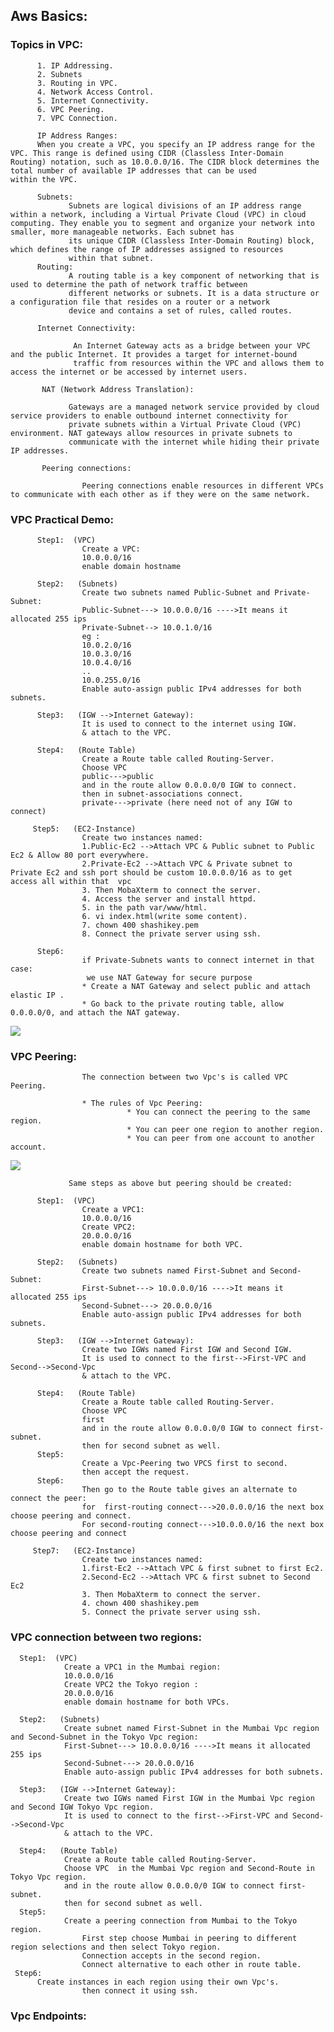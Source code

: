 ## Aws Basics:

### Topics in VPC:
          1. IP Addressing.
          2. Subnets
          3. Routing in VPC.
          4. Network Access Control.
          5. Internet Connectivity.
          6. VPC Peering. 
          7. VPC Connection.

          IP Address Ranges: 
          When you create a VPC, you specify an IP address range for the VPC. This range is defined using CIDR (Classless Inter-Domain             Routing) notation, such as 10.0.0.0/16. The CIDR block determines the total number of available IP addresses that can be used            within the VPC.

          Subnets:
                 Subnets are logical divisions of an IP address range within a network, including a Virtual Private Cloud (VPC) in cloud                  computing. They enable you to segment and organize your network into smaller, more manageable networks. Each subnet has 
                 its unique CIDR (Classless Inter-Domain Routing) block, which defines the range of IP addresses assigned to resources 
                 within that subnet.
          Routing:
                 A routing table is a key component of networking that is used to determine the path of network traffic between 
                 different networks or subnets. It is a data structure or a configuration file that resides on a router or a network 
                 device and contains a set of rules, called routes.

          Internet Connectivity:

                  An Internet Gateway acts as a bridge between your VPC and the public Internet. It provides a target for internet-bound 
                  traffic from resources within the VPC and allows them to access the internet or be accessed by internet users.

           NAT (Network Address Translation):

                 Gateways are a managed network service provided by cloud service providers to enable outbound internet connectivity for 
                 private subnets within a Virtual Private Cloud (VPC) environment. NAT gateways allow resources in private subnets to 
                 communicate with the internet while hiding their private IP addresses.

           Peering connections:

                    Peering connections enable resources in different VPCs to communicate with each other as if they were on the same network.


 ### VPC Practical Demo:

          Step1:  (VPC)
                    Create a VPC:
                    10.0.0.0/16
                    enable domain hostname

          Step2:   (Subnets) 
                    Create two subnets named Public-Subnet and Private-Subnet:
                    Public-Subnet---> 10.0.0.0/16 ---->It means it allocated 255 ips 
                    Private-Subnet--> 10.0.1.0/16
                    eg :
                    10.0.2.0/16
                    10.0.3.0/16
                    10.0.4.0/16
                    .. 
                    10.0.255.0/16
                    Enable auto-assign public IPv4 addresses for both subnets.

          Step3:   (IGW -->Internet Gateway):          
                    It is used to connect to the internet using IGW.
                    & attach to the VPC.

          Step4:   (Route Table)
                    Create a Route table called Routing-Server.
                    Choose VPC
                    public--->public
                    and in the route allow 0.0.0.0/0 IGW to connect.
                    then in subnet-associations connect.
                    private--->private (here need not of any IGW to connect)

         Step5:   (EC2-Instance)
                    Create two instances named:
                    1.Public-Ec2 -->Attach VPC & Public subnet to Public Ec2 & Allow 80 port everywhere.
                    2.Private-Ec2 -->Attach VPC & Private subnet to Private Ec2 and ssh port should be custom 10.0.0.0/16 as to get                               access all within that  vpc
                    3. Then MobaXterm to connect the server.
                    4. Access the server and install httpd.
                    5. in the path var/www/html. 
                    6. vi index.html(write some content).
                    7. chown 400 shashikey.pem
                    8. Connect the private server using ssh.

          Step6:
                    if Private-Subnets wants to connect internet in that case:
                     we use NAT Gateway for secure purpose
                    * Create a NAT Gateway and select public and attach elastic IP .
                    * Go back to the private routing table, allow 0.0.0.0/0, and attach the NAT gateway.
![](https://i.stack.imgur.com/qTmrX.png)


### VPC Peering:
                    The connection between two Vpc's is called VPC Peering.

                    * The rules of Vpc Peering:
                              * You can connect the peering to the same region.
                              * You can peer one region to another region.
                              * You can peer from one account to another account.
![](https://disaster-recovery.workshop.aws/images/vpc-peering-diagram.png)

                 Same steps as above but peering should be created:
          
          Step1:  (VPC)
                    Create a VPC1:
                    10.0.0.0/16
                    Create VPC2:
                    20.0.0.0/16
                    enable domain hostname for both VPC.  

          Step2:   (Subnets) 
                    Create two subnets named First-Subnet and Second-Subnet:
                    First-Subnet---> 10.0.0.0/16 ---->It means it allocated 255 ips 
                    Second-Subnet---> 20.0.0.0/16
                    Enable auto-assign public IPv4 addresses for both subnets.

          Step3:   (IGW -->Internet Gateway):          
                    Create two IGWs named First IGW and Second IGW.
                    It is used to connect to the first-->First-VPC and Second-->Second-Vpc
                    & attach to the VPC.

          Step4:   (Route Table)
                    Create a Route table called Routing-Server.
                    Choose VPC
                    first
                    and in the route allow 0.0.0.0/0 IGW to connect first-subnet.
                    then for second subnet as well.
          Step5:
                    Create a Vpc-Peering two VPCS first to second.
                    then accept the request.
          Step6:
                    Then go to the Route table gives an alternate to connect the peer:
                    for  first-routing connect--->20.0.0.0/16 the next box choose peering and connect.
                    For second-routing connect--->10.0.0.0/16 the next box choose peering and connect
                    
         Step7:   (EC2-Instance)
                    Create two instances named:
                    1.first-Ec2 -->Attach VPC & first subnet to first Ec2.
                    2.Second-Ec2 -->Attach VPC & first subnet to Second Ec2
                    3. Then MobaXterm to connect the server.
                    4. chown 400 shashikey.pem
                    5. Connect the private server using ssh.

### VPC connection between two regions:

      Step1:  (VPC)
                Create a VPC1 in the Mumbai region:
                10.0.0.0/16
                Create VPC2 the Tokyo region :
                20.0.0.0/16
                enable domain hostname for both VPCs.  

      Step2:   (Subnets) 
                Create subnet named First-Subnet in the Mumbai Vpc region and Second-Subnet in the Tokyo Vpc region:
                First-Subnet---> 10.0.0.0/16 ---->It means it allocated 255 ips 
                Second-Subnet---> 20.0.0.0/16
                Enable auto-assign public IPv4 addresses for both subnets.

      Step3:   (IGW -->Internet Gateway):          
                Create two IGWs named First IGW in the Mumbai Vpc region and Second IGW Tokyo Vpc region.
                It is used to connect to the first-->First-VPC and Second-->Second-Vpc
                & attach to the VPC.

      Step4:   (Route Table)
                Create a Route table called Routing-Server.
                Choose VPC  in the Mumbai Vpc region and Second-Route in Tokyo Vpc region.
                and in the route allow 0.0.0.0/0 IGW to connect first-subnet.
                then for second subnet as well. 
      Step5:
                Create a peering connection from Mumbai to the Tokyo region.
                    First step choose Mumbai in peering to different region selections and then select Tokyo region.
                    Connection accepts in the second region.
                    Connect alternative to each other in route table.
     Step6:
          Create instances in each region using their own Vpc's.
                    then connect it using ssh.
 
  ### Vpc Endpoints:
                    
          
                    
                    
                    
          
          
          
                    
                      
                    
                      

                     
                      

          
                       
                      
                      

                    
                              
  
            
                
                
                
               
              
           
   
            
        
       
